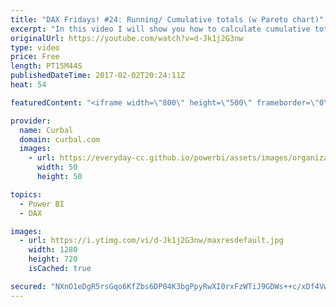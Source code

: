 ```yaml
---
title: "DAX Fridays! #24: Running/ Cumulative totals (w Pareto chart)"
excerpt: "In this video I will show you how to calculate cumulative totals or running totals with DAX/ powerpivot.  We will calculate running totals with a Date and with another column (not a date).  Link to Matt's Blog post: http://exceleratorbi.com.au/cumulative-running-total-based-on-highest-value/  Link to"
originalUrl: https://youtube.com/watch?v=d-Jk1j2G3nw
type: video
price: Free
length: PT15M44S
publishedDateTime: 2017-02-02T20:24:11Z
heat: 54

featuredContent: "<iframe width=\"800\" height=\"500\" frameborder=\"0\" src=\"https://www.youtube.com/embed/d-Jk1j2G3nw\" allow=\"accelerometer; autoplay; encrypted-media; gyroscope; picture-in-picture\" allowfullscreen></iframe>"

provider:
  name: Curbal
  domain: curbal.com
  images:
    - url: https://everyday-cc.github.io/powerbi/assets/images/organizations/curbal.com-50x50.jpg
      width: 50
      height: 50

topics:
  - Power BI
  - DAX

images:
  - url: https://i.ytimg.com/vi/d-Jk1j2G3nw/maxresdefault.jpg
    width: 1280
    height: 720
    isCached: true

secured: "NXnO1eDgR5rsGqo6KfZbs6DP04K3bgPpyRwXI0rxFzWTiJ9GDWs++c/xDf4VwDpsVuTs+2gPqwCz4fw3StlL1OzoQZTcA7NMtUEnkNe/REN041uh0s3KB0aID93wxFl04ckxB8xeiBO0s5+omo5PkFkdfA3JR4r4ygZTw7AsvDS/8ebfDK7nLHh6uFXzew3z6lXgLI9hbXqvwVD9QXPzpJvbX/W3DFT1PRvOTENBRSqqXfihP4LCNANzJjvy26sGBtz9dVAKdxEtrReVCwCy9MBGlUWqGNkraFWP12cjfCgpN3WnFxr2aZM6MCVLeKfAVtnUrk8t2T+5opVqx2XdK/u7oB+g8n0Eso260cHpH85xw50/gWJ6IC/cj+JX1jnAqqmrw/0EVhINnMOEZ4XsqprnadfX1G899A+xVfVyuq4=;Eze7151Kk6FCIzUvziMZpA=="
---
```


